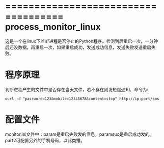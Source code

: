 ====================================
process_monitor_linux
====================================
这是一个在linux下监听进程是否停止的Python程序。检测到后重启一次，一分钟后还没数据，再重启一次，如果重启成功，发送成功信息，发送失败发送重启失败。

程序原理
========
判断进程产生的文件中是否存在当天文件，若不存在则发短信通知，命令为:

    curl -d "password=123&mobile=12345678&content=stop" http://ip:port/sms

配置文件
========
monitor.ini文件中：param是重启失败发的信息，paramsuc是重启成功发的。part2可配置另外的手机号码，以此类推。
